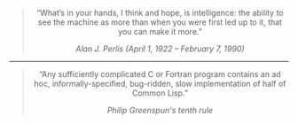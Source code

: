 
<div align="center">
  
> “What’s in your hands, I think and hope, is intelligence: the ability to see the machine as more than when you were first led up to it, that you can make it more.”
> 
> <cite>Alan J. Perlis (April 1, 1922 – February 7, 1990)</cite>
 
</div>

-----

<div align="center">
  
> “Any sufficiently complicated C or Fortran program contains an ad hoc, informally-specified, bug-ridden, slow implementation of half of Common Lisp.”
> 
> <cite>Philip Greenspun's tenth rule</cite>

</div>
